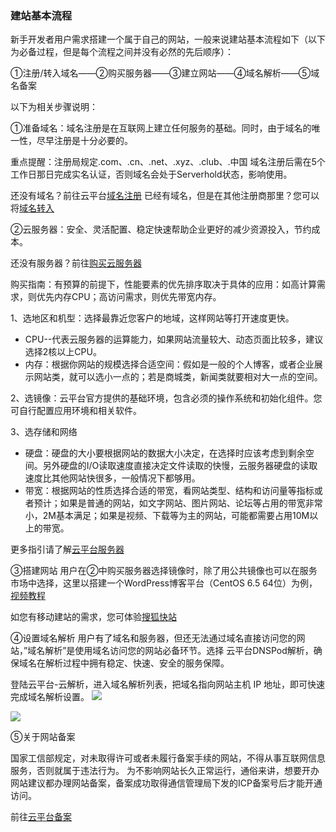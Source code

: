 ### 建站基本流程

新手开发者用户需求搭建一个属于自己的网站，一般来说建站基本流程如下（以下为必备过程，但是每个流程之间并没有必然的先后顺序）：

①注册/转入域名——②购买服务器——③建立网站——④域名解析——⑤域名备案

以下为相关步骤说明：

①准备域名：域名注册是在互联网上建立任何服务的基础。同时，由于域名的唯一性，尽早注册是十分必要的。

重点提醒：注册局规定.com、.cn、.net、.xyz、.club、.中国 域名注册后需在5个工作日那日完成实名认证，否则域名会处于Serverhold状态，影响使用。

还没有域名？前往云平台[域名注册](https://dnspod.tce.fsphere.c)
已经有域名，但是在其他注册商那里？您可以将[域名转入](http://tcecqpoc.fsphere.cn/login?s_url=https%3A%2F%2Fconsole.tce.fsphere.c%2Fdomain%2Ftrans-in)

②云服务器：安全、灵活配置、稳定快速帮助企业更好的减少资源投入，节约成本。

还没有服务器？前往[购买云服务器](http://tcecqpoc.fsphere.cn/product/cvm)

购买指南：有预算的前提下，性能要素的优先排序取决于具体的应用：如高计算需求，则优先内存CPU；高访问需求，则优先带宽内存。

1、选地区和机型：选择最靠近您客户的地域，这样网站等打开速度更快。
- CPU--代表云服务器的运算能力，如果网站流量较大、动态页面比较多，建议选择2核以上CPU。 
- 内存：根据你网站的规模选择合适空间：假如是一般的个人博客，或者企业展示网站类，就可以选小一点的；若是商城类，新闻类就要相对大一点的空间。

2、选镜像：云平台官方提供的基础环境，包含必须的操作系统和初始化组件。您可自行配置应用环境和相关软件。

3、选存储和网络
- 硬盘：硬盘的大小要根据网站的数据大小决定，在选择时应该考虑到剩余空间。另外硬盘的I/O读取速度直接决定文件读取的快慢，云服务器硬盘的读取速度比其他网站快很多，一般情况下都够用。
- 带宽：根据网站的性质选择合适的带宽，看网站类型、结构和访问量等指标或者预计；如果是普通的网站，如文字网站、图片网站、论坛等占用的带宽非常小，2M基本满足；如果是视频、下载等为主的网站，可能都需要占用10M以上的带宽。

更多指引请了解[云平台服务器](http://tcecqpoc.fsphere.cn/document/product/213)

③搭建网站
用户在②中购买服务器选择镜像时，除了用公共镜像也可以在服务市场中选择，这里以搭建一个WordPress博客平台（CentOS 6.5 64位）为例，[视频教程](http://tcecqpoc.fsphere.cn/course/detail/149)

如您有移动建站的需求，您可体验[搜狐快站](http://www.kuaizhan.com/?utm_source=qcloud&utm_term=A)

④设置域名解析
用户有了域名和服务器，但还无法通过域名直接访问您的网站，”域名解析”是使用域名访问您的网站必备环节。选择 云平台DNSPod解析，确保域名在解析过程中拥有稳定、快速、安全的服务保障。

登陆云平台-云解析，进入域名解析列表，把域名指向网站主机 IP 地址，即可快速完成域名解析设置。
![](http://imgcache.tcecqpoc.fsphere.cn/image/mc.qcloudimg.com/static/img/1884a4967b98348ac95340abbf1fc0d0/image.jpg)

![](http://imgcache.tcecqpoc.fsphere.cn/image/mc.qcloudimg.com/static/img/f314ec4e566a2d876f4cf1c9a0ac3a6e/image.jpg)

⑤关于网站备案

国家工信部规定，对未取得许可或者未履行备案手续的网站，不得从事互联网信息服务，否则就属于违法行为。
为不影响网站长久正常运行，通俗来讲，想要开办网站建议都办理网站备案，备案成功取得通信管理局下发的ICP备案号后才能开通访问。

前往[云平台备案](http://tcecqpoc.fsphere.cn/document/product/243)








